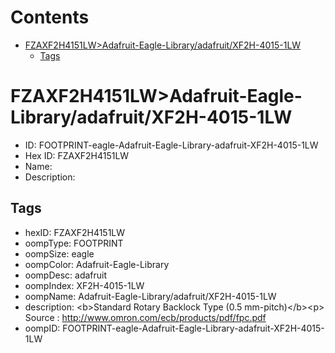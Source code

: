 



Contents
========

* [FZAXF2H4151LW>Adafruit-Eagle-Library/adafruit/XF2H-4015-1LW](#fzaxf2h4151lwadafruit-eagle-libraryadafruitxf2h-4015-1lw)
	* [Tags](#tags)

# FZAXF2H4151LW>Adafruit-Eagle-Library/adafruit/XF2H-4015-1LW

- ID: FOOTPRINT-eagle-Adafruit-Eagle-Library-adafruit-XF2H-4015-1LW
- Hex ID: FZAXF2H4151LW
- Name: 
- Description: 

## Tags

- hexID: FZAXF2H4151LW
- oompType: FOOTPRINT
- oompSize: eagle
- oompColor: Adafruit-Eagle-Library
- oompDesc: adafruit
- oompIndex: XF2H-4015-1LW
- oompName: Adafruit-Eagle-Library/adafruit/XF2H-4015-1LW
- description: &lt;b&gt;Standard Rotary Backlock Type (0.5 mm-pitch)&lt;/b&gt;&lt;p&gt;
Source : http://www.omron.com/ecb/products/pdf/fpc.pdf
- oompID: FOOTPRINT-eagle-Adafruit-Eagle-Library-adafruit-XF2H-4015-1LW
